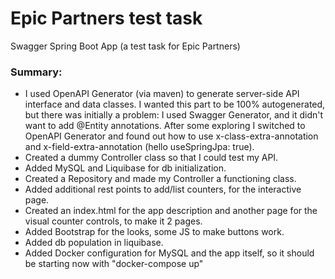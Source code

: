 # Epic Partners test task
Swagger Spring Boot App (a test task  for Epic Partners)

### Summary:
- I used OpenAPI Generator (via maven) to generate server-side API interface and data classes. I wanted this part to be 100% autogenerated, but there was initially a problem: I used Swagger Generator, and it didn't want to add @Entity annotations. After some exploring I switched to OpenAPI Generator and found out how to use x-class-extra-annotation and x-field-extra-annotation (hello useSpringJpa: true).
- Created a dummy Controller class so that I could test my API.
- Added MySQL and Liquibase for db initialization.
- Created a Repository and made my Controller a functioning class.
- Added additional rest points to add/list counters, for the interactive page.
- Created an index.html for the app description and another page for the visual counter controls, to make it 2 pages.
- Added Bootstrap for the looks, some JS to make buttons work.
- Added db population in liquibase.
- Added Docker configuration for MySQL and the app itself, so it should be starting now with "docker-compose up" 